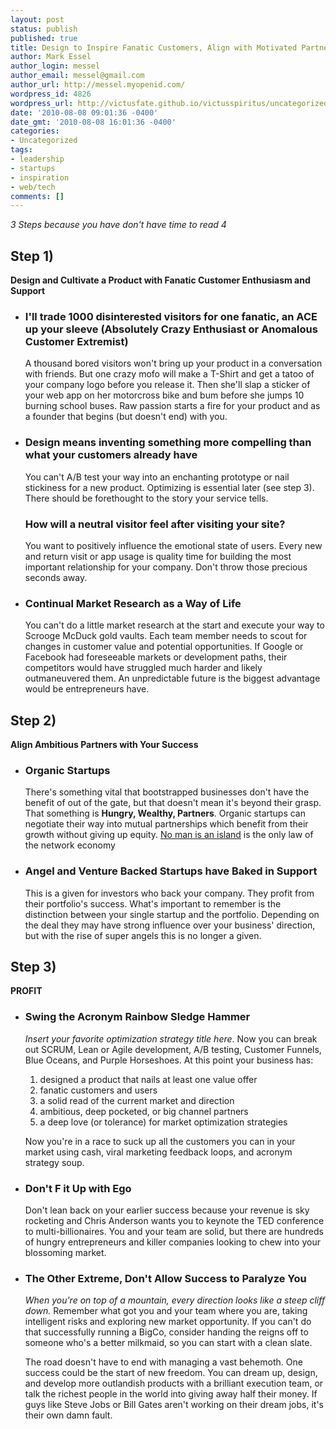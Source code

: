 ```yaml
---
layout: post
status: publish
published: true
title: Design to Inspire Fanatic Customers, Align with Motivated Partners, and Execute
author: Mark Essel
author_login: messel
author_email: messel@gmail.com
author_url: http://messel.myopenid.com/
wordpress_id: 4826
wordpress_url: http://victusfate.github.io/victusspiritus/uncategorized/2010/08/08/design-to-inspire-fanatic-customers-align-with-motivated-partners-and-execute/
date: '2010-08-08 09:01:36 -0400'
date_gmt: '2010-08-08 16:01:36 -0400'
categories:
- Uncategorized
tags:
- leadership
- startups
- inspiration
- web/tech
comments: []
---
```

<p><em>3 Steps because you have don't have time to read 4</em><br />
<a href="http://www.stuckincustoms.com/2010/07/19/new-york-times-square/"><img title="from the blog www.stuckincustoms.com" src="{{ site.url }}/assets/2010/08/TimesSquare.jpg" alt="" /></a></p>
<h2>Step 1)</h2>
<p><strong>Design and Cultivate a Product with Fanatic Customer Enthusiasm and Support</strong></p>
<ul>
<li>
<h3>I'll trade 1000 disinterested visitors for one fanatic, an ACE up your sleeve (Absolutely Crazy Enthusiast or Anomalous Customer Extremist)</h3>
<p>A thousand bored visitors won't bring up your product in a conversation with friends. But one crazy mofo will make a T-Shirt and get a tatoo of your company logo before you release it. Then she'll slap a sticker of your web app on her motorcross bike and bum before she jumps 10 burning school buses. Raw passion starts a fire for your product and as a founder that begins (but doesn't end) with you.</li>
<li>
<h3>Design means inventing something more compelling than what your customers already have</h3>
<p>You can't A/B test your way into an enchanting prototype or nail stickiness for a new product. Optimizing is essential later (see step 3). There should be forethought to the story your service tells.</p>
<h3>How will a neutral visitor feel after visiting your site?</h3>
<p>You want to positively influence the emotional state of users. Every new and return visit or app usage is quality time for building the most important relationship for your company. Don't throw those precious seconds away.</li>
<li>
<h3>Continual Market Research as a Way of Life</h3>
<p>You can't do a little market research at the start and execute your way to Scrooge McDuck gold vaults. Each team member needs to scout for changes in customer value and potential opportunities. If Google or Facebook had foreseeable markets or development paths, their competitors would have struggled much harder and likely outmaneuvered them. An unpredictable future is the biggest advantage would be entrepreneurs have.</li>
</ul>
<h2>Step 2)</h2>
<p><strong>Align Ambitious Partners with Your Success</strong></p>
<ul>
<li>
<h3>Organic Startups</h3>
<p>There's something vital that bootstrapped businesses don't have the benefit of out of the gate, but that doesn't mean it's beyond their grasp. That something is <strong>Hungry, Wealthy, Partners</strong>. Organic startups can negotiate their way into mutual partnerships which benefit from their growth without giving up equity. <a href="{{ site.url }}/?s=%22no+man+is+an+island%22">No man is an island</a> is the only law of the network economy</li>
<li>
<h3>Angel and Venture Backed Startups have Baked in Support</h3>
<p>This is a given for investors who back your company. They profit from their portfolio's success. What's important to remember is the distinction between your single startup and the portfolio. Depending on the deal they may have strong influence over your business' direction, but with the rise of super angels this is no longer a given.</li>
</ul>
<h2>Step 3)</h2>
<p><strong>PROFIT</strong></p>
<ul>
<li>
<h3>Swing the Acronym Rainbow Sledge Hammer</h3>
<p><em>Insert your favorite optimization strategy title here</em>. Now you can break out SCRUM, Lean or Agile development, A/B testing, Customer Funnels, Blue Oceans, and Purple Horseshoes. At this point your business has:</p>
<ol>
<li>designed a product that nails at least one value offer</li>
<li>fanatic customers and users</li>
<li>a solid read of the current market and direction</li>
<li>ambitious, deep pocketed, or big channel partners</li>
<li>a deep love (or tolerance) for market optimization strategies</li>
</ol>
<p>Now you're in a race to suck up all the customers you can in your market using cash, viral marketing feedback loops, and acronym strategy soup.</li>
<li>
<h3>Don't F it Up with Ego</h3>
<p>Don't lean back on your earlier success because your revenue is sky rocketing and Chris Anderson wants you to keynote the TED conference to multi-billionaires. You and your team are solid, but there are hundreds of hungry entrepreneurs and killer companies looking to chew into your blossoming market.</li>
<li>
<h3>The Other Extreme, Don't Allow Success to Paralyze You</h3>
<p><em>When you're on top of a mountain, every direction looks like a steep cliff down.</em> Remember what got you and your team where you are, taking intelligent risks and exploring new market opportunity. If you can't do that successfully running a BigCo, consider handing the reigns off to someone who's a better milkmaid, so you can start with a clean slate.</p>
<p>The road doesn't have to end with managing a vast behemoth. One success could be the start of new freedom. You can dream up, design, and develop more outlandish products with a brilliant execution team, or talk the richest people in the world into giving away half their money. If guys like Steve Jobs or Bill Gates aren't working on their dream jobs, it's their own damn fault.</li>
</ul>
